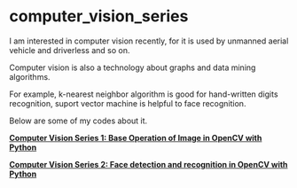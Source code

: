 # computer_vision_series

I am interested in computer vision recently, for it is used by unmanned aerial vehicle and driverless and so on.

Computer vision is also a technology about graphs and data mining algorithms.

For example, k-nearest neighbor algorithm is good for hand-written digits recognition, suport vector machine is helpful to face recognition.

Below are some of my codes about it.

**[Computer Vision Series 1: Base Operation of Image in OpenCV with Python](http://nbviewer.jupyter.org/github/yishi/computer_vision_series/blob/master/computer_vision_series_1.ipynb)**

**[Computer Vision Series 2: Face detection and recognition in OpenCV with Python](http://nbviewer.jupyter.org/github/yishi/computer_vision_series/blob/master/computer_vision_series_2.ipynb)**
